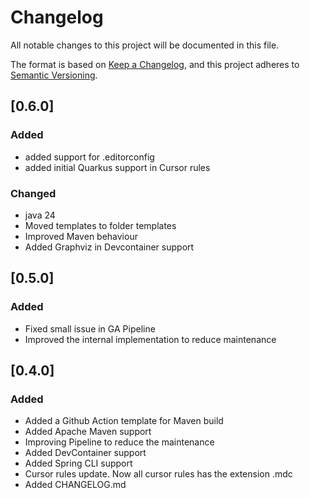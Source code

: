 # Changelog

All notable changes to this project will be documented in this file.

The format is based on [Keep a Changelog](https://keepachangelog.com/en/1.1.0/),
and this project adheres to [Semantic Versioning](https://semver.org/spec/v2.0.0.html).

## [0.6.0]

### Added

- added support for .editorconfig
- added initial Quarkus support in Cursor rules

### Changed

- java 24
- Moved templates to folder templates
- Improved Maven behaviour
- Added Graphviz in Devcontainer support

## [0.5.0]

### Added

- Fixed small issue in GA Pipeline
- Improved the internal implementation to reduce maintenance

## [0.4.0]

### Added

- Added a Github Action template for Maven build
- Added Apache Maven support
- Improving Pipeline to reduce the maintenance
- Added DevContainer support
- Added Spring CLI support
- Cursor rules update. Now all cursor rules has the extension .mdc
- Added CHANGELOG.md
